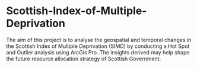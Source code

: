 # Scottish-Index-of-Multiple-Deprivation
The aim of this project is to analyse the geospatial and temporal changes in the Scottish Index of Multiple Deprivation (SIMD) by conducting a Hot Spot and Outlier analysis using ArcGis Pro. The insights derived may help shape the future resource allocation strategy of Scottish Government.
